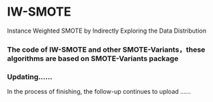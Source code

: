 # IW-SMOTE
Instance Weighted SMOTE by Indirectly Exploring the Data Distribution
### The code of IW-SMOTE and other SMOTE-Variants，these algorithms are based on SMOTE-Variants package
### Updating......
In the process of finishing, the follow-up continues to upload ......
